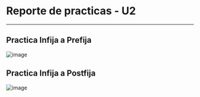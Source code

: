 # Reporte de practicas - U2
----------------------------------------------------------
## Practica Infija a Prefija

![image](https://user-images.githubusercontent.com/82748051/198167969-f309f123-8244-497a-aaf7-364e932bbcc9.png)

## Practica Infija a Postfija

![image](https://user-images.githubusercontent.com/82748051/198168021-37e05d7f-a6a8-4a31-b696-d2e50584541c.png)
